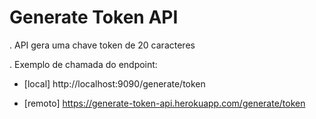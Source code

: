 # Generate Token API

. API gera uma chave token de 20 caracteres


. Exemplo de chamada do endpoint:


- [local] http://localhost:9090/generate/token

- [remoto] https://generate-token-api.herokuapp.com/generate/token